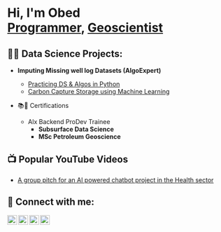 <h1>Hi, I'm Obed <br/><a href="https://github.com/OOAK-sir/well-Logs-prediction">Programmer</a>, <a href="https://www.linkedin.com/in/obed-obeng-amoah-754037258/">Geoscientist</a>
<h2>👨‍💻 Data Science Projects:</h2>

- <b>Imputing Missing well log Datasets (AlgoExpert)</b>
  - [Practicing DS & Algos in Python](https://github.com/OOAK-sir/well-Logs-prediction)
  - [Carbon Capture Storage using Machine Learning](https://github.com/OOAK-sir/well-Logs-prediction)

- <b2>📚🧾 Certifications</b>
  - Alx Backend ProDev Trainee
    - <b>Subsurface Data Science</b>
    - <b>MSc Petroleum Geoscience</b>


<h2>📺 Popular YouTube Videos</h2>

- [A group pitch for an AI powered chatbot project in the Health sector](https://www.youtube.com/shorts/wt1O8tUlqsk)

<h2> 🤳 Connect with me:</h2>

[<img align="left" alt="JoshMadakor | YouTube" width="22px" src="https://cdn.jsdelivr.net/npm/simple-icons@v3/icons/youtube.svg" />][youtube]
[<img align="left" alt="JoshMadakor | Twitter" width="22px" src="https://cdn.jsdelivr.net/npm/simple-icons@v3/icons/twitter.svg" />][twitter]
[<img align="left" alt="obedobengamoah | LinkedIn" width="22px" src="https://cdn.jsdelivr.net/npm/simple-icons@v3/icons/linkedin.svg" />][linkedin]
[<img align="left" alt="JoshMadakor | Instagram" width="22px" src="https://cdn.jsdelivr.net/npm/simple-icons@v3/icons/instagram.svg" />][instagram]


[twitter]: https://twitter.com/
[youtube]: https://www.youtube.com/shorts/wt1O8tUlqsk
[instagram]: https://www.instagram.com/
[linkedin]: https://www.linkedin.com/in/obed-obeng-amoah-754037258/

<!--
**joshmadakor1/joshmadakor1** is a ✨ _special_ ✨ repository because its `README.md` (this file) appears on your GitHub profile.

Here are some ideas to get you started:

- 🔭 I’m currently working on ...
- 🌱 I’m currently learning ...
- 👯 I’m looking to collaborate on ...
- 🤔 I’m looking for help with ...
- 💬 Ask me about ...
- 📫 How to reach me: ...
- 😄 Pronouns: ...
- ⚡ Fun fact: ...
-->

